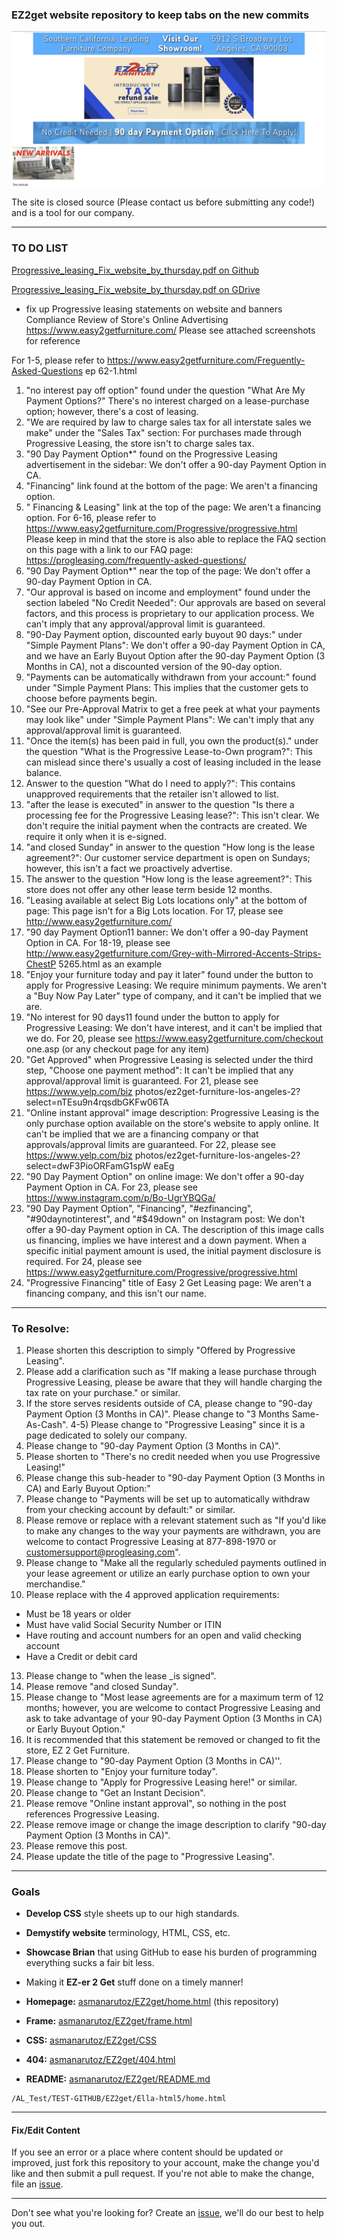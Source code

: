 ### EZ2get website repository to keep tabs on the new commits

![screenshot](https://github.com/asmanarutoz/EZ2get/blob/master/Ella-html5/assets/img/screenshot.png)

The site is closed source (Please contact us before submitting any code!) and is a tool for our company.

----
### TO DO LIST
[Progressive_leasing_Fix_website_by_thursday.pdf on Github](https://github.com/asmanarutoz/EZ2get/blob/master/Progressive_leasing_Fix_website_by_thursday.pdf)

[Progressive_leasing_Fix_website_by_thursday.pdf on GDrive](https://drive.google.com/file/d/12UPqOKB-qM_ipiaenTHc_HzKBXmPykxw/view?usp=sharing)

- fix up Progressive leasing statements on website and banners
Compliance Review of Store's Online Advertising
https://www.easy2getfurniture.com/
Please see attached screenshots for reference

For 1-5, please refer to https://www.easy2getfurniture.com/Freguently-Asked-Questions ep 62-1.html
1) "no interest pay off option" found under the question "What Are My Payment Options?" There's no interest charged on a lease-purchase option; however, there's a cost of leasing.
2) "We are required by law to charge sales tax for all interstate sales we make" under the "Sales Tax" section:
For purchases made through Progressive Leasing, the store isn't to charge sales tax.
3) "90 Day Payment Option*" found on the Progressive Leasing advertisement in the sidebar:
We don't offer a 90-day Payment Option in CA.
4) "Financing" link found at the bottom of the page:
We aren't a financing option.
5) " Financing & Leasing" link at the top of the page:
We aren't a financing option.
For 6-16, please refer to https://www.easy2getfurniture.com/Progressive/progressive.html
Please keep in mind that the store is also able to replace the FAQ section on this page with a link to our
FAQ page: https://progleasing.com/frequently-asked-questions/
6) "90 Day Payment Option*" near the top of the page:
We don't offer a 90-day Payment Option in CA.
7) "Our approval is based on income and employment" found under the section labeled "No Credit
Needed":
Our approvals are based on several factors, and this process is proprietary to our application process.
We can't imply that any approval/approval limit is guaranteed.
8) "90-Day Payment option, discounted early buyout 90 days:" under "Simple Payment Plans":
We don't offer a 90-day Payment Option in CA, and we have an Early Buyout Option after the 90-day
Payment Option (3 Months in CA), not a discounted version of the 90-day option.
9) "Payments can be automatically withdrawn from your account:" found under "Simple Payment Plans:
This implies that the customer gets to choose before payments begin.
10) "See our Pre-Approval Matrix to get a free peek at what your payments may look like" under
"Simple Payment Plans":
We can't imply that any approval/approval limit is guaranteed.
11) "Once the item(s) has been paid in full, you own the product(s)." under the question "What is the
Progressive Lease-to-Own program?":
This can mislead since there's usually a cost of leasing included in the lease balance.
12) Answer to the question "What do I need to apply?":
This contains unapproved requirements that the retailer isn't allowed to list.
13) "after the lease is executed" in answer to the question "Is there a processing fee for the Progressive
Leasing lease?":
This isn't clear. We don't require the initial payment when the contracts are created. We require it only
when it is e-signed.
14) "and closed Sunday" in answer to the question "How long is the lease agreement?":
Our customer service department is open on Sundays; however, this isn't a fact we proactively
advertise.
15) The answer to the question "How long is the lease agreement?":
This store does not offer any other lease term beside 12 months.
16) "Leasing available at select Big Lots locations only" at the bottom of page:
This page isn't for a Big Lots location.
For 17, please see http://www.easy2getfurniture.com/
17) "90 day Payment Option11 banner:
We don't offer a 90-day Payment Option in CA.
For 18-19, please see http://www.easy2getfurniture.com/Grey-with-Mirrored-Accents-Strips-ChestP
5265.html as an example
18) "Enjoy your furniture today and pay it later" found under the button to apply for Progressive
Leasing:
We require minimum payments. We aren't a "Buy Now Pay Later" type of company, and it can't be
implied that we are.
19) "No interest for 90 days11 found under the button to apply for Progressive Leasing:
We don't have interest, and it can't be implied that we do.
For 20, please see https://www.easy2getfurniture.com/checkout one.asp (or any checkout page for any
item)
20) "Get Approved" when Progressive Leasing is selected under the third step, "Choose one payment
method":
It can't be implied that any approval/approval limit is guaranteed.
For 21, please see https://www.yelp.com/biz photos/ez2get-furniture-los-angeles-2?select=nTEsu9n4rqsdbGKFw06TA
21) "Online instant approval" image description:
Progressive Leasing is the only purchase option available on the store's website to apply online. It can't
be implied that we are a financing company or that approvals/approval limits are guaranteed.
For 22, please see https://www.yelp.com/biz photos/ez2get-furniture-los-angeles-2?select=dwF3PioORFamG1spW eaEg
22) "90 Day Payment Option" on online image:
We don't offer a 90-day Payment Option in CA.
For 23, please see https://www.instagram.com/p/Bo-UgrYBQGa/
23) "90 Day Payment Option", "Financing", "#ezfinancing", "#90daynotinterest", and "#$49down" on
Instagram post:
We don't offer a 90-day Payment option in CA. The description of this image calls us financing, implies
we have interest and a down payment. When a specific initial payment amount is used, the initial
payment disclosure is required.
For 24, please see https://www.easy2getfurniture.com/Progressive/progressive.html
24) "Progressive Financing" title of Easy 2 Get Leasing page: We aren't a financing company, and this isn't our name. 
----
### To Resolve:
1) Please shorten this description to simply "Offered by Progressive Leasing".
2) Please add a clarification such as "If making a lease purchase through Progressive Leasing, please be aware that they will handle charging the tax rate on your purchase." or similar.
3) If the store serves residents outside of CA, please change to "90-day Payment Option (3 Months in CA)". Please change to "3 Months Same-As-Cash".
4-5) Please change to "Progressive Leasing" since it is a page dedicated to solely our company.
6) Please change to "90-day Payment Option (3 Months in CA)".
7) Please shorten to "There's no credit needed when you use Progressive Leasing!"
8) Please change this sub-header to "90-day Payment Option (3 Months in CA) and Early Buyout Option:"
9) Please change to "Payments will be set up to automatically withdraw from your checking account by default:" or similar.
10) Please remove or replace with a relevant statement such as "If you'd like to make any changes to the way your payments are withdrawn, you are welcome to contact Progressive Leasing at 877-898-1970 or customersupport@progleasing.com".
11) Please change to "Make all the regularly scheduled payments outlined in your lease agreement or utilize an early purchase option to own your merchandise."
12) Please replace with the 4 approved application requirements:
- Must be 18 years or older
- Must have valid Social Security Number or ITIN
- Have routing and account numbers for an open and valid checking account
- Have a Credit or debit card
13) Please change to "when the lease _is signed".
14) Please remove "and closed Sunday".
15) Please change to "Most lease agreements are for a maximum term of 12 months; however, you are
welcome to contact Progressive Leasing and ask to take advantage of your 90-day Payment Option (3 Months in CA) or Early Buyout Option."
16) It is recommended that this statement be removed or changed to fit the store, EZ 2 Get Furniture.
17) Please change to "90-day Payment Option (3 Months in CA)''.
18) Please shorten to "Enjoy your furniture today".
19) Please change to "Apply for Progressive Leasing here!" or similar.
20) Please change to "Get an Instant Decision".
21) Please remove "Online instant approval", so nothing in the post references Progressive Leasing.
22) Please remove image or change the image description to clarify "90-day Payment Option (3 Months in CA)".
23) Please remove this post.
24) Please update the title of the page to "Progressive Leasing".

----

### Goals

- **Develop CSS** style sheets up to our high standards.
- **Demystify website** terminology, HTML, CSS, etc.
- **Showcase Brian** that using GitHub to ease his burden of programming everything sucks a fair bit less.
- Making it **EZ-er 2 Get** stuff done on a timely manner!


- **Homepage:** [asmanarutoz/EZ2get/home.html](https://github.com/asmanarutoz/EZ2get/blob/master/Ella-html5/home.html) (this repository)
- **Frame:** [asmanarutoz/EZ2get/frame.html](https://github.com/asmanarutoz/EZ2get/blob/master/Ella-html5/frame.html)
- **CSS:** [asmanarutoz/EZ2get/CSS](https://github.com/asmanarutoz/EZ2get/tree/master/Ella-html5/css)
- **404:** [asmanarutoz/EZ2get/404.html](https://github.com/asmanarutoz/EZ2get/blob/master/Ella-html5/404.html)
- **README:** [asmanarutoz/EZ2get/README.md](https://github.com/asmanarutoz/EZ2get/blob/master/README.md)

```
/AL_Test/TEST-GITHUB/EZ2get/Ella-html5/home.html
```

----

#### Fix/Edit Content

If you see an error or a place where content should be updated or improved, just fork this repository to your account, make the change you'd like and then submit a pull request. If you're not able to make the change, file an [issue](https://github.com/asmanarutoz/EZ2get.github.com/issues/new).

----

Don't see what you're looking for? Create an [issue](https://github.com/asmanarutoz/EZ2get/issues/new), we'll do our best to help you out.
